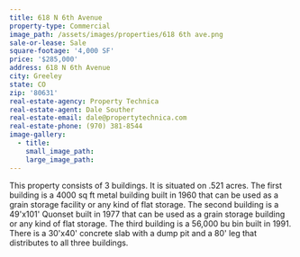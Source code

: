 ```yaml
---
title: 618 N 6th Avenue
property-type: Commercial
image_path: /assets/images/properties/618 6th ave.png
sale-or-lease: Sale
square-footage: '4,000 SF'
price: '$285,000'
address: 618 N 6th Avenue
city: Greeley
state: CO
zip: '80631'
real-estate-agency: Property Technica
real-estate-agent: Dale Souther
real-estate-email: dale@propertytechnica.com
real-estate-phone: (970) 381-8544
image-gallery:
  - title:
    small_image_path:
    large_image_path:
---
```



This property consists of 3 buildings. It is situated on .521 acres. The first building is a 4000 sq ft metal building built in 1960 that can be used as a grain storage facility or any kind of flat storage. The second building is a 49'x101' Quonset built in 1977 that can be used as a grain storage building or any kind of flat storage. The third building is a 56,000 bu bin built in 1991. There is a 30'x40' concrete slab with a dump pit and a 80' leg that distributes to all three buildings.